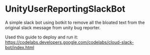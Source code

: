 # UnityUserReportingSlackBot
A simple slack bot using botkit to remove all the bloated text from the original slack message from unity bug reporter.

Used this guide to deploy and run it: https://codelabs.developers.google.com/codelabs/cloud-slack-bot/index.html

